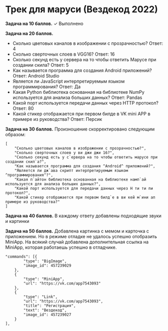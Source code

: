 # Трек для маруси (Вездекод 2022)

**Задача на 10 баллов.**
✓ Выполнено

**Задача на 20 баллов.**

- Сколько цветовых каналов в изображении с прозрачностью? Ответ: 4
- Сколько сверточных слоев в VGG16? Ответ: 16
- Сколько секунд есть у сервера на то чтобы ответить Марусе при создании скила? Ответ: 5
- Как называется программа для создания Android приложений? Ответ: Android Studio
- Является ли JavaScript интерпретируемым языком программирования? Ответ: Да
- Какая Python библиотека оcнованная на библиотеке NumPy используется для анализа больших данных? Ответ: Pandas
- Какой порт используется передачи данных через HTTP протокол? Ответ: 80
- Какой стикер отображается при первом билде в VK mini APP в примере из руководства? Ответ: Персик

**Задача на 30 баллов.**
Произношение скорректировано следующим образом:
```
[
    "Сколько цветовых каналов в изображении с прозрачностью?",
    "Сколько сверточных слоев у ви джи джи 16?",
    "Сколько секунд есть у с`ервера на то чтобы ответить марусе при создании скил`а?",
    "Как называется программа для создания ^Android^ приложений?",
    "Является ли дж`ава скрипт интерпретируемым языком ^программирования^?",
    "Какая п`айтон библиотека основанная на библиотеке намп`ай используется для анализа больших данных?",
    "Какой порт используется для передачи данных через H ти ти пи протокол?",
    "Какой стикер отображается при первом билд`е в ви кей м`ини ап примере из руководства?"
]
```

**Задача на 40 баллов.**
В каждому ответу добавлены подходящие звуки и картинки

**Задача на 50 баллов.**
Добавлена картинка с мемом и карточка с приложением. Но в режиме отладке не удалось успешно отобразить MiniApp. На всякий случай добавлена дополнительная ссылка на  MiniApp, которая работаешь успешно в отладчике.
```
"commands": [{
        "type": "BigImage",
        "image_id": 457239029
    },
    {
        "type": "MiniApp",
        "url": "https://vk.com/app7543093"
    },
    {
        "type": "Link",
        "url": "https://vk.com/app7543093",
        "title": "Регистрация",
        "text": "Вездекод",
        "image_id": 457239027
    }
],
```
